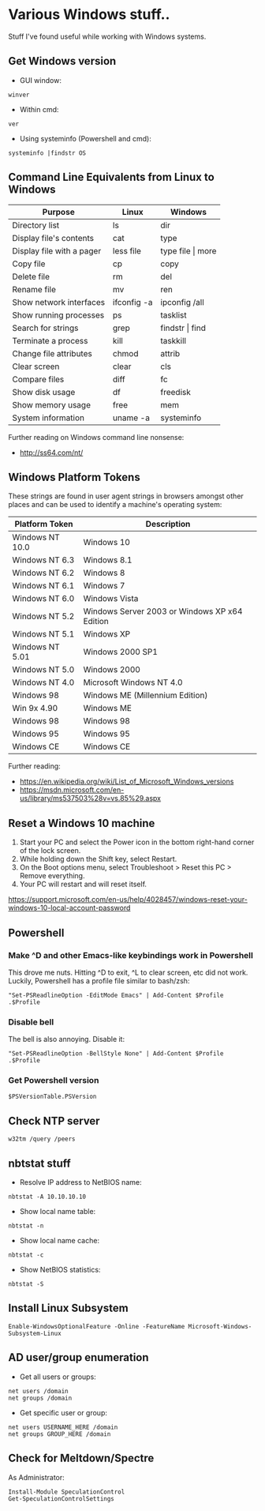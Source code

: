 # Various Windows stuff..

Stuff I've found useful while working with Windows systems.

## Get Windows version
- GUI window:
```
winver
```

- Within cmd:
```
ver
```

- Using systeminfo (Powershell and cmd):
```
systeminfo |findstr OS
```

## Command Line Equivalents from Linux to Windows

| Purpose      		          | Linux	      | Windows               |
| ------------------------- | ----------- | --------------------- |
| Directory list    	      | ls          | dir                   |
| Display file's contents   | cat         | type                  |
| Display file with a pager | less file   | type file &#124; more |
| Copy file    	      	    | cp 	        | copy                  |
| Delete file	              | rm          | del	                  |
| Rename file	              | mv          | ren	                  |
| Show network interfaces   | ifconfig -a | ipconfig /all         |
| Show running processes    | ps          | tasklist              |
| Search for strings        | grep        | findstr &#124; find   |
| Terminate a process       | kill        | taskkill              |
| Change file attributes    | chmod       | attrib                |
| Clear screen              | clear       | cls                   |
| Compare files             | diff        | fc                    |
| Show disk usage           | df          | freedisk              |
| Show memory usage         | free        | mem                   |
| System information        | uname -a    | systeminfo            |

Further reading on Windows command line nonsense:
- http://ss64.com/nt/

## Windows Platform Tokens

These strings are found in user agent strings in browsers amongst
other places and can be used to identify a machine's operating system:

| Platform Token  | Description                                   |
| --------------- | --------------------------------------------- |
| Windows NT 10.0 | Windows 10                                    |
| Windows NT 6.3  | Windows 8.1                                   |
| Windows NT 6.2  | Windows 8                                     |
| Windows NT 6.1  | Windows 7                                     |
| Windows NT 6.0  | Windows Vista                                 |
| Windows NT 5.2  | Windows Server 2003 or Windows XP x64 Edition |
| Windows NT 5.1  | Windows XP                                    |
| Windows NT 5.01 | Windows 2000 SP1                              |
| Windows NT 5.0  | Windows 2000                                  |
| Windows NT 4.0  | Microsoft Windows NT 4.0                      |
| Windows 98      | Windows ME (Millennium Edition)               |
| Win 9x 4.90     | Windows ME                                    |
| Windows 98      | Windows 98                                    |
| Windows 95      | Windows 95                                    |
| Windows CE      | Windows CE                                    |

Further reading:

- https://en.wikipedia.org/wiki/List_of_Microsoft_Windows_versions
- https://msdn.microsoft.com/en-us/library/ms537503%28v=vs.85%29.aspx

## Reset a Windows 10 machine 
1. Start your PC and select the Power icon in the bottom right-hand corner of the lock screen.
2. While holding down the Shift key, select Restart.
3. On the Boot options menu, select Troubleshoot > Reset this PC > Remove everything.
4. Your PC will restart and will reset itself.

https://support.microsoft.com/en-us/help/4028457/windows-reset-your-windows-10-local-account-password


## Powershell

### Make ^D and other Emacs-like keybindings work in Powershell

This drove me nuts. Hitting ^D to exit, ^L to clear screen, etc did not work. Luckily, Powershell has a profile file similar to bash/zsh:
```
"Set-PSReadlineOption -EditMode Emacs" | Add-Content $Profile
.$Profile
```

### Disable bell

The bell is also annoying. Disable it:
```
"Set-PSReadlineOption -BellStyle None" | Add-Content $Profile
.$Profile
```

### Get Powershell version
```
$PSVersionTable.PSVersion
```

## Check NTP server

```
w32tm /query /peers
```

## nbtstat stuff
- Resolve IP address to NetBIOS name:
```
nbtstat -A 10.10.10.10
```

- Show local name table:
```
nbtstat -n
```

- Show local name cache:
```
nbtstat -c
```

- Show NetBIOS statistics:
```
nbtstat -S
```

## Install Linux Subsystem
```
Enable-WindowsOptionalFeature -Online -FeatureName Microsoft-Windows-Subsystem-Linux
```

## AD user/group enumeration
- Get all users or groups:
```
net users /domain
net groups /domain
```

- Get specific user or group:
```
net users USERNAME_HERE /domain
net groups GROUP_HERE /domain
```

## Check for Meltdown/Spectre
As Administrator:
```
Install-Module SpeculationControl
Get-SpeculationControlSettings
```
